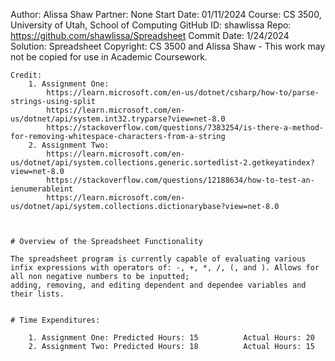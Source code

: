 Author: Alissa Shaw
Partner: None
Start Date: 01/11/2024
Course: CS 3500, University of Utah, School of Computing
GitHub ID: shawlissa
Repo: https://github.com/shawlissa/Spreadsheet
Commit Date: 1/24/2024
Solution: Spreadsheet
Copyright: CS 3500 and Alissa Shaw - This work may not be copied for use in Academic Coursework.
```
Credit:
	1. Assignment One:
		https://learn.microsoft.com/en-us/dotnet/csharp/how-to/parse-strings-using-split
		https://learn.microsoft.com/en-us/dotnet/api/system.int32.tryparse?view=net-8.0
		https://stackoverflow.com/questions/7383254/is-there-a-method-for-removing-whitespace-characters-from-a-string
	2. Assignment Two:
		https://learn.microsoft.com/en-us/dotnet/api/system.collections.generic.sortedlist-2.getkeyatindex?view=net-8.0
		https://stackoverflow.com/questions/12188634/how-to-test-an-ienumerableint
		https://learn.microsoft.com/en-us/dotnet/api/system.collections.dictionarybase?view=net-8.0



# Overview of the Spreadsheet Functionality

The spreadsheet program is currently capable of evaluating various infix expressions with operators of: -, +, *, /, (, and ). Allows for all non negative numbers to be inputted;
adding, removing, and editing dependent and dependee variables and their lists.


# Time Expenditures:

	1. Assignment One: Predicted Hours: 15			Actual Hours: 20
	2. Assignment Two: Predicted Hours: 18			Actual Hours: 15
